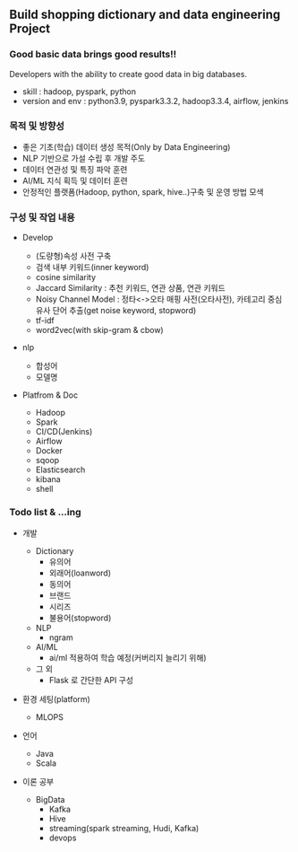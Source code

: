 ## Build shopping dictionary and data engineering Project

### Good basic data brings good results!!
Developers with the ability to create good data in big databases.

- skill : hadoop, pyspark, python
- version and env : python3.9, pyspark3.3.2, hadoop3.3.4, airflow, jenkins

### 목적 및 방향성
- 좋은 기초(학습) 데이터 생성 목적(Only by Data Engineering)  
- NLP 기반으로 가설 수립 후 개발 주도    
- 데이터 연관성 및 특징 파악 훈련  
- AI/ML 지식 획득 및 데이터 훈련   
- 안정적인 플랫폼(Hadoop, python, spark, hive..)구축 및 운영 방법 모색  

### 구성 및 작업 내용
- Develop
  - (도량형)속성 사전 구축
  - 검색 내부 키워드(inner keyword)
  - cosine similarity
  - Jaccard Similarity : 추천 키워드, 연관 상품, 연관 키워드
  - Noisy Channel Model : 정타<->오타 매핑 사전(오타사전), 카테고리 중심 유사 단어 추출(get noise keyword, stopword)
  - tf-idf
  - word2vec(with skip-gram & cbow)

- nlp
  - 합성어
  - 모델명
  
- Platfrom & Doc
  - Hadoop 
  - Spark 
  - CI/CD(Jenkins)
  - Airflow 
  - Docker
  - sqoop
  - Elasticsearch
  - kibana
  - shell

### Todo list & ...ing  
- 개발  
  - Dictionary      
    - 유의어
    - 외래어(loanword)
    - 동의어
    - 브랜드 
    - 시리즈
    - 불용어(stopword)
  - NLP
    - ngram 
  - AI/ML
    - ai/ml 적용하여 학습 예정(커버리지 늘리기 위해)
  - 그 외
    - Flask 로 간단한 API 구성

- 환경 세팅(platform)
     - MLOPS
- 언어    
  - Java
  - Scala

 - 이론 공부
    - BigData
      - Kafka
      - Hive
      - streaming(spark streaming, Hudi, Kafka)
      - devops
    
      